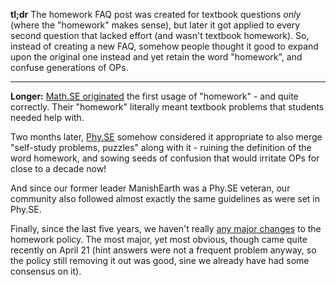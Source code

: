 **tl;dr** The homework FAQ post was created for textbook questions _only_ (where the "homework" makes sense), but later it got applied to every second question that lacked effort (and wasn't textbook homework). So, instead of creating a new FAQ, somehow people thought it good to expand upon the original one instead and yet retain the word "homework", and confuse generations of OPs.

----
**Longer:**  [Math.SE originated](https://math.meta.stackexchange.com/revisions/1804/1)  the first usage of "homework" - and quite correctly. Their "homework" literally meant textbook problems that students needed help with.

Two months later,  [Phy.SE](https://physics.meta.stackexchange.com/revisions/715/1)  somehow considered it appropriate to also merge "self-study problems, puzzles" along with it - ruining the definition of the word homework, and sowing seeds of confusion that would irritate OPs for close to a decade now!

And since our former leader ManishEarth was a Phy.SE veteran, our community also followed almost exactly the same guidelines as were set in Phy.SE.

Finally, since the last five years, we haven't really [any major changes](https://chemistry.meta.stackexchange.com/posts/142/revisions) to the homework policy. The most major, yet most obvious, though came quite recently on April 21 (hint answers were not a frequent problem anyway, so the policy still removing it out was good, sine we already have had some consensus on it).
